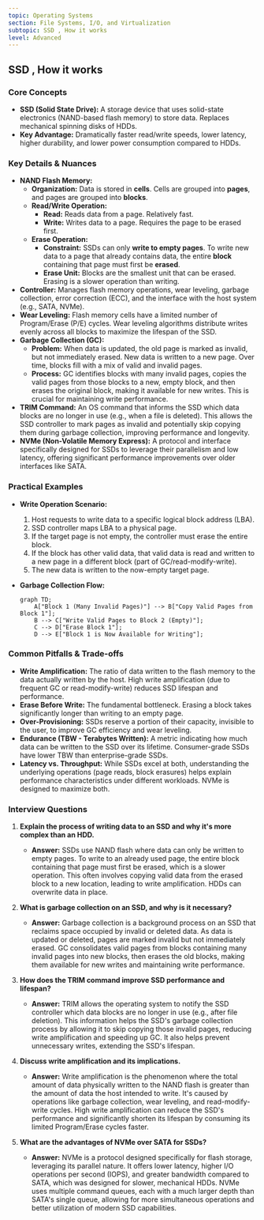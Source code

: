 ```yaml
---
topic: Operating Systems
section: File Systems, I/O, and Virtualization
subtopic: SSD , How it works
level: Advanced
---
```


## SSD , How it works
### Core Concepts

*   **SSD (Solid State Drive):** A storage device that uses solid-state electronics (NAND-based flash memory) to store data. Replaces mechanical spinning disks of HDDs.
*   **Key Advantage:** Dramatically faster read/write speeds, lower latency, higher durability, and lower power consumption compared to HDDs.

### Key Details & Nuances

*   **NAND Flash Memory:**
    *   **Organization:** Data is stored in **cells**. Cells are grouped into **pages**, and pages are grouped into **blocks**.
    *   **Read/Write Operation:**
        *   **Read:** Reads data from a page. Relatively fast.
        *   **Write:** Writes data to a page. Requires the page to be erased first.
    *   **Erase Operation:**
        *   **Constraint:** SSDs can only **write to empty pages**. To write new data to a page that already contains data, the entire **block** containing that page must first be **erased**.
        *   **Erase Unit:** Blocks are the smallest unit that can be erased. Erasing is a slower operation than writing.
*   **Controller:** Manages flash memory operations, wear leveling, garbage collection, error correction (ECC), and the interface with the host system (e.g., SATA, NVMe).
*   **Wear Leveling:** Flash memory cells have a limited number of Program/Erase (P/E) cycles. Wear leveling algorithms distribute writes evenly across all blocks to maximize the lifespan of the SSD.
*   **Garbage Collection (GC):**
    *   **Problem:** When data is updated, the old page is marked as invalid, but not immediately erased. New data is written to a new page. Over time, blocks fill with a mix of valid and invalid pages.
    *   **Process:** GC identifies blocks with many invalid pages, copies the valid pages from those blocks to a new, empty block, and then erases the original block, making it available for new writes. This is crucial for maintaining write performance.
*   **TRIM Command:** An OS command that informs the SSD which data blocks are no longer in use (e.g., when a file is deleted). This allows the SSD controller to mark pages as invalid and potentially skip copying them during garbage collection, improving performance and longevity.
*   **NVMe (Non-Volatile Memory Express):** A protocol and interface specifically designed for SSDs to leverage their parallelism and low latency, offering significant performance improvements over older interfaces like SATA.

### Practical Examples

*   **Write Operation Scenario:**
    1.  Host requests to write data to a specific logical block address (LBA).
    2.  SSD controller maps LBA to a physical page.
    3.  If the target page is not empty, the controller must erase the entire block.
    4.  If the block has other valid data, that valid data is read and written to a new page in a different block (part of GC/read-modify-write).
    5.  The new data is written to the now-empty target page.

*   **Garbage Collection Flow:**
    ```mermaid
    graph TD;
        A["Block 1 (Many Invalid Pages)"] --> B["Copy Valid Pages from Block 1"];
        B --> C["Write Valid Pages to Block 2 (Empty)"];
        C --> D["Erase Block 1"];
        D --> E["Block 1 is Now Available for Writing"];
    ```

### Common Pitfalls & Trade-offs

*   **Write Amplification:** The ratio of data written to the flash memory to the data actually written by the host. High write amplification (due to frequent GC or read-modify-write) reduces SSD lifespan and performance.
*   **Erase Before Write:** The fundamental bottleneck. Erasing a block takes significantly longer than writing to an empty page.
*   **Over-Provisioning:** SSDs reserve a portion of their capacity, invisible to the user, to improve GC efficiency and wear leveling.
*   **Endurance (TBW - Terabytes Written):** A metric indicating how much data can be written to the SSD over its lifetime. Consumer-grade SSDs have lower TBW than enterprise-grade SSDs.
*   **Latency vs. Throughput:** While SSDs excel at both, understanding the underlying operations (page reads, block erasures) helps explain performance characteristics under different workloads. NVMe is designed to maximize both.

### Interview Questions

1.  **Explain the process of writing data to an SSD and why it's more complex than an HDD.**
    *   **Answer:** SSDs use NAND flash where data can only be written to empty pages. To write to an already used page, the entire block containing that page must first be erased, which is a slower operation. This often involves copying valid data from the erased block to a new location, leading to write amplification. HDDs can overwrite data in place.

2.  **What is garbage collection on an SSD, and why is it necessary?**
    *   **Answer:** Garbage collection is a background process on an SSD that reclaims space occupied by invalid or deleted data. As data is updated or deleted, pages are marked invalid but not immediately erased. GC consolidates valid pages from blocks containing many invalid pages into new blocks, then erases the old blocks, making them available for new writes and maintaining write performance.

3.  **How does the TRIM command improve SSD performance and lifespan?**
    *   **Answer:** TRIM allows the operating system to notify the SSD controller which data blocks are no longer in use (e.g., after file deletion). This information helps the SSD's garbage collection process by allowing it to skip copying those invalid pages, reducing write amplification and speeding up GC. It also helps prevent unnecessary writes, extending the SSD's lifespan.

4.  **Discuss write amplification and its implications.**
    *   **Answer:** Write amplification is the phenomenon where the total amount of data physically written to the NAND flash is greater than the amount of data the host intended to write. It's caused by operations like garbage collection, wear leveling, and read-modify-write cycles. High write amplification can reduce the SSD's performance and significantly shorten its lifespan by consuming its limited Program/Erase cycles faster.

5.  **What are the advantages of NVMe over SATA for SSDs?**
    *   **Answer:** NVMe is a protocol designed specifically for flash storage, leveraging its parallel nature. It offers lower latency, higher I/O operations per second (IOPS), and greater bandwidth compared to SATA, which was designed for slower, mechanical HDDs. NVMe uses multiple command queues, each with a much larger depth than SATA's single queue, allowing for more simultaneous operations and better utilization of modern SSD capabilities.